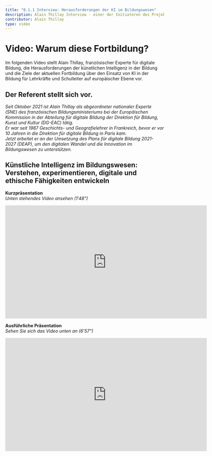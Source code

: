 ```yaml
---
title: "0.1.1 Interview: Herausforderungen der KI im Bildungswesen"
description: Alain Thillay Interview - einer der Initiatoren des Projekts
contributor: Alain Thillay
type: video
---
```


# Video: Warum diese Fortbildung?
Im folgenden Video stellt Alain Thillay, französischer Experte für digitale Bildung, die Herausforderungen der künstlichen Intelligenz in der Bildung und die Ziele der aktuellen Fortbildung über den Einsatz von KI in der Bildung für Lehrkräfte und Schulleiter auf europäischer Ebene vor.

## Der Referent stellt sich vor.
*Seit Oktober 2021 ist Alain Thillay als abgeordneter nationaler Experte (SNE) des französischen Bildungsministeriums bei der Europäischen Kommission in der Abteilung für digitale Bildung der Direktion für Bildung, Kunst und Kultur (DG-EAC) tätig.*  
*Er war seit 1987 Geschichts- und Geografielehrer in Frankreich, bevor er vor 10 Jahren in die Direktion für digitale Bildung in Paris kam.*  
*Jetzt arbeitet er an der Umsetzung des Plans für digitale Bildung 2021-2027 (DEAP), um den digitalen Wandel und die Innovation im Bildungswesen zu unterstützen.*

## Künstliche Intelligenz im Bildungswesen: Verstehen, experimentieren, digitale und ethische Fähigkeiten entwickeln
**Kurzpräsentation**  
_Unten stehendes Video ansehen (1'48")_

<center><iframe width="640" height="360" src="https://www.youtube.com/embed/ybYPaPxRcBo?rel=0&showinfo=0&cc_load_policy=1&hl=en&modestbranding=1" frameborder="0" allowfullscreen></iframe></center>

**Ausführliche Präsentation**  
_Sehen Sie sich das Video unten an (6'57")_


<center><iframe width="640" height="360" src="https://www.youtube.com/embed/NR5mUQJKx8k?rel=0&showinfo=0&cc_load_policy=1&hl=en&modestbranding=1" frameborder="0" allowfullscreen></iframe></center>
